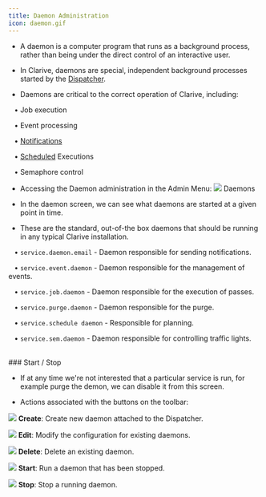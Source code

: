 ```yaml
---
title: Daemon Administration
icon: daemon.gif
---
```


* A daemon is a computer program that runs as a background process, rather than being under the direct control of an interactive user. 

* In Clarive, daemons are special, independent background processes started by the [Dispatcher](Administration/dispatcher). 

* Daemons are critical to the correct operation of Clarive, including: <br />


&nbsp; &nbsp;• Job execution <br />

&nbsp; &nbsp;• Event processing <br />

&nbsp; &nbsp;• [Notifications](Administration/notifications) <br />

&nbsp; &nbsp;• [Scheduled](Administration/scheduler) Executions <br />

&nbsp; &nbsp;• Semaphore control

* Accessing the Daemon administration in the Admin Menu: <img class="bali-topic-editor-image"  src="/static/images/daemon.gif" /> Daemons

* In the daemon screen, we can see what daemons are started at a given point in time. 

* These are the standard, out-of-the box daemons that should be running in any typical Clarive installation. <br />


&nbsp; &nbsp;• `service.daemon.email` - Daemon responsible for sending notifications. <br />

&nbsp; &nbsp;• `service.event.daemon` - Daemon responsible for the management of events. <br />

&nbsp; &nbsp;• `service.job.daemon` - Daemon responsible for the execution of passes. <br />

&nbsp; &nbsp;• `service.purge.daemon` - Daemon responsible for the purge. <br />

&nbsp; &nbsp;• `service.schedule daemon` - Responsible for planning. <br />

&nbsp; &nbsp;• `service.sem.daemon` - Daemon responsible for controlling traffic lights.


<br />
### Start / Stop

* If at any time we're not interested that a particular service is run, for example purge the demon, we can disable it from this screen.

* Actions associated with the buttons on the toolbar: <br />

<img src="/static/images/icons/add.gif" /> **Create**: Create new daemon attached to the Dispatcher. <br />

<img src="/static/images/icons/edit.gif" /> **Edit**: Modify the configuration for existing daemons. <br />

<img src="/static/images/icons/delete.gif" /> **Delete**: Delete an existing daemon. <br />

<img src="/static/images/icons/start.png" /> **Start**: Run a daemon that has been stopped.  <br />

<img src="/static/images/icons/stop.png" /> **Stop**: Stop a running daemon.
